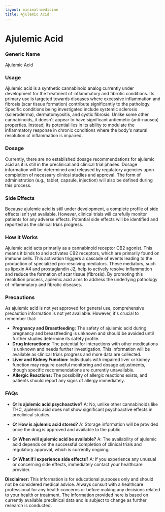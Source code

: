 ```yaml
---
layout: minimal-medicine
title: Ajulemic Acid
---
```


# Ajulemic Acid
### Generic Name
Ajulemic Acid

### Usage

Ajulemic acid is a synthetic cannabinoid analog currently under development for the treatment of inflammatory and fibrotic conditions.  Its primary use is targeted towards diseases where excessive inflammation and fibrosis (scar tissue formation) contribute significantly to the pathology.  Specific conditions being investigated include systemic sclerosis (scleroderma), dermatomyositis, and cystic fibrosis.  Unlike some other cannabinoids, it doesn't appear to have significant antiemetic (anti-nausea) properties.  Instead, its potential lies in its ability to modulate the inflammatory response in chronic conditions where the body's natural resolution of inflammation is impaired.


### Dosage

Currently, there are no established dosage recommendations for ajulemic acid as it is still in the preclinical and clinical trial phases.  Dosage information will be determined and released by regulatory agencies upon completion of necessary clinical studies and approval.  The form of administration (e.g., tablet, capsule, injection) will also be defined during this process.


### Side Effects

Because ajulemic acid is still under development, a complete profile of side effects isn't yet available. However, clinical trials will carefully monitor patients for any adverse effects.  Potential side effects will be identified and reported as the clinical trials progress.

### How it Works

Ajulemic acid acts primarily as a cannabinoid receptor CB2 agonist. This means it binds to and activates CB2 receptors, which are primarily found on immune cells. This activation triggers a cascade of events leading to the production of specialized pro-resolving mediators.  These mediators, such as lipoxin A4 and prostaglandin J2, help to actively resolve inflammation and reduce the formation of scar tissue (fibrosis).  By promoting this resolution process, ajulemic acid aims to address the underlying pathology of inflammatory and fibrotic diseases.


### Precautions

As ajulemic acid is not yet approved for general use, comprehensive precaution information is not yet available. However,  it's crucial to remember that:

* **Pregnancy and Breastfeeding:**  The safety of ajulemic acid during pregnancy and breastfeeding is unknown and should be avoided until further studies determine its safety profile.
* **Drug Interactions:**  The potential for interactions with other medications is unknown and needs further investigation.  This information will be available as clinical trials progress and more data are collected.
* **Liver and Kidney Function:**  Individuals with impaired liver or kidney function may require careful monitoring and dosage adjustments, though specific recommendations are currently unavailable.
* **Allergic Reactions:**  The possibility of allergic reactions exists, and patients should report any signs of allergy immediately.


### FAQs

* **Q: Is ajulemic acid psychoactive?**  A:  No, unlike other cannabinoids like THC, ajulemic acid does not show significant psychoactive effects in preclinical studies.

* **Q: How is ajulemic acid stored?** A:  Storage information will be provided once the drug is approved and available to the public.

* **Q: When will ajulemic acid be available?** A:  The availability of ajulemic acid depends on the successful completion of clinical trials and regulatory approval, which is currently ongoing.

* **Q:  What if I experience side effects?** A: If you experience any unusual or concerning side effects, immediately contact your healthcare provider.

**Disclaimer:** This information is for educational purposes only and should not be considered medical advice.  Always consult with a healthcare professional for any health concerns or before making any decisions related to your health or treatment.  The information provided here is based on currently available preclinical data and is subject to change as further research is conducted.
